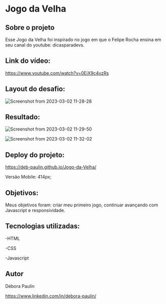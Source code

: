 # Jogo da Velha

## Sobre o projeto 
Esse Jogo da Velha foi inspirado no jogo em que o Felipe Rocha ensina em seu canal do youtube: dicasparadevs. 

## Link do vídeo:
https://www.youtube.com/watch?v=0EiX9c4vzRs

## Layout do desafio: 
![Screenshot from 2023-03-02 11-28-28](https://user-images.githubusercontent.com/113848968/222456949-dafd6e2d-8e64-4d29-badd-1b88ad4063ac.png)

## Resultado: 
![Screenshot from 2023-03-02 11-29-50](https://user-images.githubusercontent.com/113848968/222457835-bf5366e1-42c7-45e1-baa0-0c72072b26f1.png)

![Screenshot from 2023-03-02 11-32-02](https://user-images.githubusercontent.com/113848968/222457997-7ea19e86-b785-45a2-b4a0-995d11fbdbe2.png)

## Deploy do projeto: 
https://deb-paulin.github.io/Jogo-da-Velha/

Versão Mobile: 414px;

## Objetivos: 
Meus objetivos foram: criar meu primeiro jogo, continuar avançando com Javascript e responsividade. 

## Tecnologias utilizadas: 
-HTML 

-CSS

-Javascript

## Autor

Débora Paulin

https://www.linkedin.com/in/debora-paulin/
